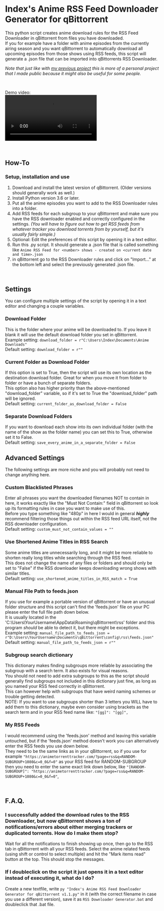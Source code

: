 # Index's Anime RSS Feed Downloader Generator for qBittorrent

This python script creates anime download rules for the RSS Feed Downloader in qBittorrent from files you have downloaded.    
If you for example have a folder with anime episodes from the currently airing season and you want qBittorrent to automatically download all upcoming episodes from those shows using RSS feeds, this script will generate a .json file that can be imported into qBittorrents RSS Downloader.    

*Note that just like with [my previous project](https://github.com/anotherindex/anime-screenshot-sorter) this is more of a personal project that I made public because it might also be useful for some people.*

&nbsp;

Demo video:    
<video src="https://github.com/user-attachments/assets/0e911edf-5bff-40d0-8586-7db0b79760ca"></video>


&nbsp;

## How-To
### Setup, installation and use
1. Download and install the latest version of qBittorrent. (Older versions should generally work as well.)
2. Install Python version 3.6 or later.
3. Put all the anime episodes you want to add to the RSS Downloader rules into a folder.
4. Add RSS feeds for each subgroup to your qBittorrent and make sure you have the RSS downloader enabled and correctly configured in the settings. *(You will have to figure out how to get RSS feeds from whatever tracker you download torrents from by yourself, but it's usually fairly simple.)*
5. Optional: Edit the preferences of this script by opening it in a text editor.
6. Run this .py script. It should generate a .json file that is called something like `Anime RSS Feed for <number> shows - created on <current date and time>.json`
7. in qBittorrent go to the RSS Downloader rules and click on "Import..." at the bottom left and select the previously generated .json file.

&nbsp;

## Settings
You can configure multiple settings of the script by opening it in a text editor and changing a couple variables.
### Download Folder
This is the folder where your anime will be downloaded to. If you leave it blank it will use the default download folder you set in qBittorrent.    
Example setting: `download_folder = r"C:\Users\Index\Documents\Anime Downloads"`    
Default setting: `download_folder = r""`
### Current Folder as Download Folder
If this option is set to True, then the script will use its own location as the destination download folder. Great for when you move it from folder to folder or have a bunch of separate folders.    
This option also has higher priority than the above-mentioned "download_folder" variable, so if it's set to True the "download_folder" path will be ignored.    
Default setting: `current_folder_as_download_folder = False`    
### Separate Download Folders
If you want to download each show into its own individual folder (with the name of the show as the folder name) you can set this to True, otherwise set it to False.    
Default setting: `save_every_anime_in_a_separate_folder = False`    
## Advanced Settings
The following settings are more niche and you will probably not need to change anything here.
### Custom Blacklisted Phrases
Enter all phrases you want the downloaded filenames NOT to contain in here, it works exactly like the "Must Not Contain:" field in qBittorrent so look up its formatting rules in case you want to make use of this.    
Before you type something like "480p" in here I would in general ***highly*** recommend filtering those things out within the RSS feed URL itself, not the RSS downloader configuration.    
Default setting: `custom_must_not_contain_values = ""`    
### Use Shortened Anime Titles in RSS Search
Some anime titles are unnecessarily long, and it might be more reliable to shorten really long titles while searching through the RSS feed.    
This does not change the name of any files or folders and should only be set to "False" if the RSS downloader keeps downloading wrong shows with similar titles.    
Default setting: `use_shortened_anime_titles_in_RSS_match = True`
### Manual File Path to feeds.json
If you use for example a portable version of qBittorrent or have an unusual folder structure and this script can't find the 'feeds.json' file on your PC please enter the full file path down below.     
It is usually located in the 'C:\Users\YourUsername\AppData\Roaming\qBittorrent\rss' folder and this program *should* be able to detect it, but there might be exceptions.    
Example setting: `manual_file_path_to_feeds_json = r"D:\Users\YourUsername\Documents\qBittorrent\config\rss\feeds.json"`    
Default setting: `manual_file_path_to_feeds_json = r""`
### Subgroup search dictionary
This dictionary makes finding subgroups more reliable by associating the subgroup with a search term. It also exists for visual reasons.    
You should not need to add extra subgroups to this as the script should generally find subgroups not included in this dictionary just fine, as long as you named your RSS feed correctly in qBittorrent.    
This can however help with subgroups that have weird naming schemes or trouble getting detected.    
NOTE: If you want to use subgroups shorter than 3 letters you WILL have to add them to this dictionary, maybe even consider using brackets as the search term and in your RSS feed name like: `"[gg]": "[gg]",`
### My RSS Feeds
I would recommend using the 'feeds.json' method and leaving this variable untouched, but if the 'feeds.json' method doesn't work you can alternatively enter the RSS feeds you use down below.    
They need to be the same links as in your qBittorrent, so if you use for example `"https://animetorrenttracker.com/?page=rss&q=RANDOM-SUBGROUP+1080&c=0_0&f=0"` as your RSS feed for RANDOM-SUBGROUP    
then you need to enter the same exact link down below, like `"[RANDOM-SUBGROUP]": "https://animetorrenttracker.com/?page=rss&q=RANDOM-SUBGROUP+1080&c=0_0&f=0"`,

&nbsp;

## F.A.Q.
### I successfully added the download rules to the RSS Downloader, but now qBittorrent shows a ton of notifications/errors about either merging trackers or duplicated torrents. How do I make them stop?
Wait for all the notifications to finish showing up once, then go to the RSS tab in qBittorrent with all your RSS feeds. Select the anime related feeds (using shift or control to select multiple) and hit the "Mark items read" button at the top. This should stop the messages.
### If I doubleclick on the script it just opens it in a text editor instead of executing it, what do I do?
Create a new textfile, write `py "Index's Anime RSS Feed Downloader Generator for qBittorrent v1.1.py"` in it (with the correct filename in case you use a different version), save it as `RSS Downloader Generator.bat` and doubleclick that .bat file.

